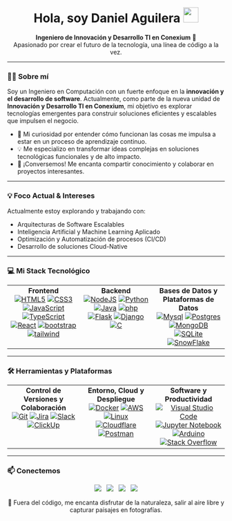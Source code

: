 <h1 align="center">
  Hola, soy Daniel Aguilera 
  <img src="https://media.giphy.com/media/hvRJCLFzcasrR4ia7z/giphy.gif" width="35">
</h1>
<p align="center">
  <b>Ingeniero de Innovación y Desarrollo TI en Conexium</b> 🚀
  <br>
  Apasionado por crear el futuro de la tecnología, una línea de código a la vez.
</p>

---

### 👨‍💻 Sobre mí

Soy un Ingeniero en Computación con un fuerte enfoque en la **innovación y el desarrollo de software**. Actualmente, como parte de la nueva unidad de **Innovación y Desarrollo TI en Conexium**, mi objetivo es explorar tecnologías emergentes para construir soluciones eficientes y escalables que impulsen el negocio.

- 🌱 Mi curiosidad por entender cómo funcionan las cosas me impulsa a estar en un proceso de aprendizaje continuo.
- 💡 Me especializo en transformar ideas complejas en soluciones tecnológicas funcionales y de alto impacto.
- 💬 ¡Conversemos! Me encanta compartir conocimiento y colaborar en proyectos interesantes.

---

### 💡 Foco Actual & Intereses

Actualmente estoy explorando y trabajando con:

- Arquitecturas de Software Escalables
- Inteligencia Artificial y Machine Learning Aplicado
- Optimización y Automatización de procesos (CI/CD)
- Desarrollo de soluciones Cloud-Native

---

### 💻 Mi Stack Tecnológico

<table>
  <tr>
    <td valign="top" width="33%">
      <div align="center">
        <strong>Frontend</strong>
      </div>
      <div align="center">
        <a href="#"><img alt="HTML5" src="https://img.shields.io/badge/html5-%23E34F26.svg?style=for-the-badge&logo=html5&logoColor=white"/></a>
        <a href="#"><img alt="CSS3" src="https://img.shields.io/badge/css3-%231572B6.svg?style=for-the-badge&logo=css3&logoColor=white"/></a>
        <a href="#"><img alt="JavaScript" src="https://img.shields.io/badge/javascript-%23323330.svg?style=for-the-badge&logo=javascript&logoColor=%23F7DF1E"/></a>
        <a href="#"><img alt="TypeScript" src="https://img.shields.io/badge/typescript-3178C6.svg?style=for-the-badge&logo=typescript&logoColor=white"/></a>
        <a href="#"><img alt="React" src="https://img.shields.io/badge/react-%2320232a.svg?style=for-the-badge&logo=react&logoColor=%2361DAFB"/></a>
        <a href="#"><img alt="bootstrap" src="https://img.shields.io/badge/Bootstrap-563D7C?style=for-the-badge&logo=bootstrap&logoColor=white"/></a>
        <a href="#"><img alt="tailwind" src="https://img.shields.io/badge/Tailwind_CSS-38B2AC?style=for-the-badge&logo=tailwind-css&logoColor=white"/></a>
      </div>
    </td>
    <td valign="top" width="33%">
      <div align="center">
        <strong>Backend</strong>
      </div>
      <div align="center">
        <a href="#"><img alt="NodeJS" src="https://img.shields.io/badge/node.js-%2343853D.svg?style=for-the-badge&logo=node-dot-js&logoColor=white"/></a>
        <a href="#"><img alt="Python" src="https://img.shields.io/badge/Python-14354C?style=for-the-badge&logo=python&logoColor=white"/></a>
        <a href="#"><img alt="Java" src="https://img.shields.io/badge/Java-ED8B00?style=for-the-badge&logo=java&logoColor=white"/></a>
        <a href="#"><img alt="php" src="https://img.shields.io/badge/php-%23777BB4.svg?style=for-the-badge&logo=php&logoColor=white"/></a>
        <a href="#"><img alt="Flask" src="https://img.shields.io/badge/flask-%23000.svg?style=for-the-badge&logo=flask&logoColor=white"/></a>
        <a href="#"><img alt="Django" src="https://img.shields.io/badge/django-%23092E20.svg?style=for-the-badge&logo=django&logoColor=white"/></a>
        <a href="#"><img alt="C" src="https://img.shields.io/badge/c-%2300599C.svg?style=for-the-badge&logo=c&logoColor=white"/></a>
      </div>
    </td>
    <td valign="top" width="33%">
      <div align="center">
        <strong>Bases de Datos y Plataformas de Datos</strong>
      </div>
      <div align="center">
        <a href="#"><img alt="Mysql" src="https://img.shields.io/badge/mysql-4479A1.svg?style=for-the-badge&logo=mysql&logoColor=white" /></a>
        <a href="#"><img alt="Postgres" src="https://img.shields.io/badge/postgres-%23316192.svg?style=for-the-badge&logo=postgresql&logoColor=white" /></a>
        <a href="#"><img alt="MongoDB" src="https://img.shields.io/badge/MongoDB-%234ea94b.svg?style=for-the-badge&logo=mongodb&logoColor=white"/></a>
        <a href="#"><img alt="SQLite" src="https://img.shields.io/badge/sqlite-%2307405e.svg?style=for-the-badge&logo=sqlite&logoColor=white"/></a>
        <a href="#"><img alt="SnowFlake" src="https://img.shields.io/badge/snowflake-%2329B5E8.svg?style=for-the-badge&logo=snowflake&logoColor=white"/></a>
      </div>
    </td>
  </tr>
</table>

---

### 🛠️ Herramientas y Plataformas

<table>
  <tr>
    <td valign="top" width="33%">
      <div align="center">
        <strong>Control de Versiones y Colaboración</strong>
      </div>
      <div align="center">
        <a href="#"><img alt="Git" src="https://img.shields.io/badge/Git-F05032?style=for-the-badge&logo=git&logoColor=white"></a>
        <a href="#"><img alt="Jira" src="https://img.shields.io/badge/Jira-0052CC?style=for-the-badge&logo=Jira&logoColor=white"></a>
        <a href="#"><img alt="Slack" src="https://img.shields.io/badge/Slack-4A154B?style=for-the-badge&logo=slack&logoColor=white"></a>
        <a href="#"><img alt="ClickUp" src="https://img.shields.io/badge/clickup-7B68EE.svg?style=for-the-badge&logo=clickup&logoColor=white"></a>
      </div>
    </td>
    <td valign="top" width="33%">
      <div align="center">
        <strong>Entorno, Cloud y Despliegue</strong>
      </div>
      <div align="center">
        <a href="#"><img alt="Docker" src="https://img.shields.io/badge/docker-%230db7ed.svg?style=for-the-badge&logo=docker&logoColor=white"></a>
        <a href="#"><img alt="AWS" src="https://img.shields.io/badge/AWS-%23FF9900.svg?style=for-the-badge&logo=amazon-aws&logoColor=white"></a>
        <a href="#"><img alt="Linux" src="https://img.shields.io/badge/Linux-FCC624?style=for-the-badge&logo=linux&logoColor=black"></a>
        <a href="#"><img alt="Cloudflare" src="https://img.shields.io/badge/Cloudflare-F38020?style=for-the-badge&logo=Cloudflare&logoColor=white"></a>
        <a href="#"><img alt="Postman" src="https://img.shields.io/badge/Postman-FF6C37?style=for-the-badge&logo=Postman&logoColor=white"></a>
      </div>
    </td>
    <td valign="top" width="33%">
      <div align="center">
        <strong>Software y Productividad</strong>
      </div>
      <div align="center">
        <a href="#"><img alt="Visual Studio Code" src="https://img.shields.io/badge/Visual_Studio_Code-0078D4?style=for-the-badge&logo=visual%20studio%20code&logoColor=white"></a>
        <a href="#"><img alt="Jupyter Notebook" src="https://img.shields.io/badge/jupyter-%23FA0F00.svg?style=for-the-badge&logo=jupyter&logoColor=white"></a>
        <a href="#"><img alt="Arduino" src="https://img.shields.io/badge/-Arduino-00979D?style=for-the-badge&logo=Arduino&logoColor=white"></a>
        <a href="#"><img alt="Stack Overflow" src="https://img.shields.io/badge/Stack_Overflow-FE7A16?style=for-the-badge&logo=stack-overflow&logoColor=white"></a>
      </div>
    </td>
  </tr>
</table>

---

### 📫 Conectemos

<p align="center">
  <a href="https://dan1eleduardo.pages.dev/"><img src="https://img.shields.io/badge/Portafolio-000000?style=for-the-badge&logo=About.me&logoColor=white"></a>
  &nbsp;
  <a href="https://www.linkedin.com/in/danielaguileracampusano/"><img src="https://img.shields.io/badge/linkedin-%230077B5.svg?style=for-the-badge&logo=linkedin&logoColor=white"></a>
  &nbsp;
  <a href="mailto:danieleduardoaguilerac@gmail.com"><img src="https://img.shields.io/badge/Email-D14836?style=for-the-badge&logo=gmail&logoColor=white"></a>
  &nbsp;
  <a href="https://www.instagram.com/dan1eleduardoooo/?hl=es"><img src="https://img.shields.io/badge/Instagram-%23E4405F.svg?style=for-the-badge&logo=Instagram&logoColor=white"></a>
</p>

<p align="center">
  🌿 Fuera del código, me encanta disfrutar de la naturaleza, salir al aire libre y capturar paisajes en fotografías.
</p>

